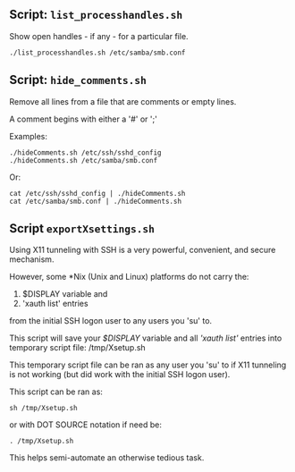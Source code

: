 
## Script: `list_processhandles.sh`
Show open handles - if any - for a particular file.
```
./list_processhandles.sh /etc/samba/smb.conf
```
## Script: `hide_comments.sh`
Remove all lines from a file that are comments or empty lines.

A comment begins with either a '#' or ';'

Examples:
```
./hideComments.sh /etc/ssh/sshd_config
./hideComments.sh /etc/samba/smb.conf
```
Or:
```
cat /etc/ssh/sshd_config | ./hideComments.sh
cat /etc/samba/smb.conf | ./hideComments.sh
```

## Script `exportXsettings.sh`

Using X11 tunneling with SSH is a very powerful, convenient, and secure mechanism.

However, some *Nix (Unix and Linux) platforms do not carry the:
 
1. $DISPLAY variable and 
2. 'xauth list' entries 

from the initial SSH logon user to any users you 'su' to.

This script will save your *$DISPLAY* variable and all *'xauth list'* entries into temporary script file: /tmp/Xsetup.sh

This temporary script file can be ran as any user you 'su' to if X11 tunneling is not working (but did work with the initial SSH logon user).

This script can be ran as:
```
sh /tmp/Xsetup.sh
```
or with DOT SOURCE notation if need be:
```
. /tmp/Xsetup.sh
```
This helps semi-automate an otherwise tedious task.

